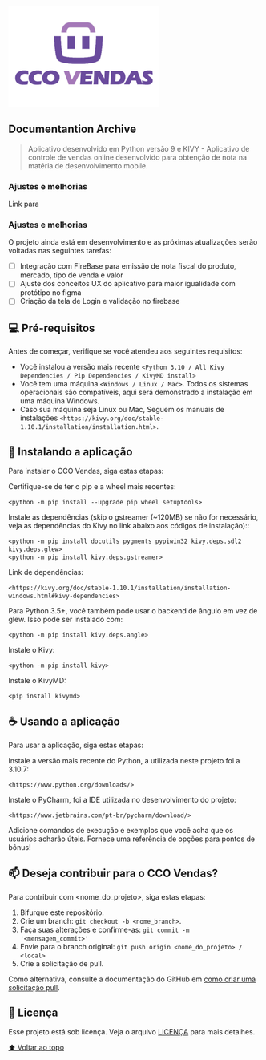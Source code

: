 <img src="AplicativoVendas/icones/fotos_perfil/hash.png" width="300">
<h2> Documentantion Archive </h2>

> Aplicativo desenvolvido em Python versão 9 e KIVY - Aplicativo de controle de vendas online desenvolvido para obtenção de nota na matéria de desenvolvimento mobile.
### Ajustes e melhorias
Link para 
### Ajustes e melhorias

O projeto ainda está em desenvolvimento e as próximas atualizações serão voltadas nas seguintes tarefas:

- [ ] Integração com FireBase para emissão de nota fiscal do produto, mercado, tipo de venda e valor
- [ ] Ajuste dos conceitos UX do aplicativo para maior igualidade com protótipo no figma
- [ ] Criação da tela de Login e validação no firebase

## 💻 Pré-requisitos

Antes de começar, verifique se você atendeu aos seguintes requisitos:
<!---Estes são apenas requisitos de exemplo. Adicionar, duplicar ou remover conforme necessário--->
* Você instalou a versão mais recente `<Python 3.10 / All Kivy Dependencies / Pip Dependencies / KivyMD install>`
* Você tem uma máquina `<Windows / Linux / Mac>`. Todos os sistemas operacionais são compatíveis, aqui será demonstrado a instalação em uma máquina Windows.
* Caso sua máquina seja Linux ou Mac, Seguem os manuais de instalações `<https://kivy.org/doc/stable-1.10.1/installation/installation.html>`.

## 🚀 Instalando a aplicação

Para instalar o CCO Vendas, siga estas etapas:

Certifique-se de ter o pip e a wheel mais recentes:
```
<python -m pip install --upgrade pip wheel setuptools>
```

Instale as dependências (skip o gstreamer (~120MB) se não for necessário, veja as dependências do Kivy no link abaixo aos códigos de instalação)::
```
<python -m pip install docutils pygments pypiwin32 kivy.deps.sdl2 kivy.deps.glew>
<python -m pip install kivy.deps.gstreamer>
```

Link de dependências:
```
<https://kivy.org/doc/stable-1.10.1/installation/installation-windows.html#kivy-dependencies>
```

Para Python 3.5+, você também pode usar o backend de ângulo em vez de glew. Isso pode ser instalado com:
```
<python -m pip install kivy.deps.angle>
```

Instale o Kivy:
```
<python -m pip install kivy> 
```

Instale o KivyMD:
```
<pip install kivymd> 
```

## ☕ Usando a aplicação

Para usar a aplicação, siga estas etapas:

Instale a versão mais recente do Python, a utilizada neste projeto foi a 3.10.7:
```
<https://www.python.org/downloads/> 
```

Instale o PyCharm, foi a IDE utilizada no desenvolvimento do projeto:
```
<https://www.jetbrains.com/pt-br/pycharm/download/> 
```

Adicione comandos de execução e exemplos que você acha que os usuários acharão úteis. Fornece uma referência de opções para pontos de bônus!

## 📫 Deseja contribuir para o CCO Vendas?
<!---Se o seu README for longo ou se você tiver algum processo ou etapas específicas que deseja que os contribuidores sigam, considere a criação de um arquivo CONTRIBUTING.md separado--->
Para contribuir com <nome_do_projeto>, siga estas etapas:

1. Bifurque este repositório.
2. Crie um branch: `git checkout -b <nome_branch>`.
3. Faça suas alterações e confirme-as: `git commit -m '<mensagem_commit>'`
4. Envie para o branch original: `git push origin <nome_do_projeto> / <local>`
5. Crie a solicitação de pull.

Como alternativa, consulte a documentação do GitHub em [como criar uma solicitação pull](https://help.github.com/en/github/collaborating-with-issues-and-pull-requests/creating-a-pull-request).

## 📝 Licença

Esse projeto está sob licença. Veja o arquivo [LICENÇA](LICENSE.md) para mais detalhes.

[⬆ Voltar ao topo](#nome-do-projeto)<br>
